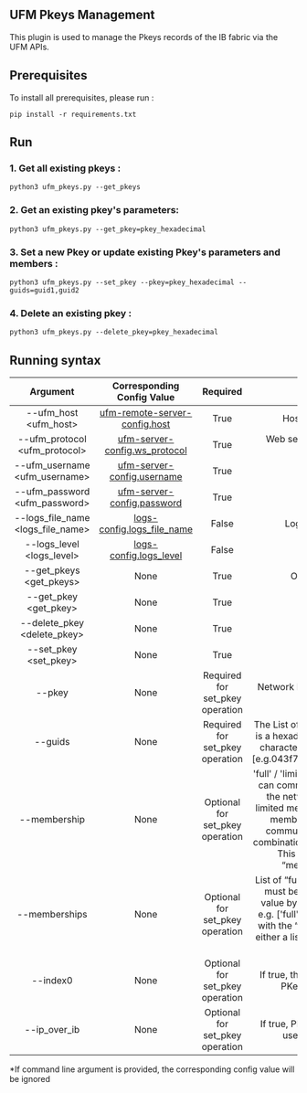 UFM Pkeys Management
--------------------------------------------------------


This plugin is used to manage the Pkeys records of the IB fabric via the UFM APIs.


Prerequisites
--------------------------------------------------------

To install all prerequisites, please run :

    pip install -r requirements.txt

Run
--------------------------------------------------------
### 1. Get all existing pkeys :

    python3 ufm_pkeys.py --get_pkeys

### 2. Get an existing pkey's parameters:

    python3 ufm_pkeys.py --get_pkey=pkey_hexadecimal

### 3. Set a new Pkey or update existing Pkey's parameters and members :

    python3 ufm_pkeys.py --set_pkey --pkey=pkey_hexadecimal --guids=guid1,guid2

### 4. Delete an existing pkey :

    python3 ufm_pkeys.py --delete_pkey=pkey_hexadecimal


 Running syntax
--------------------------------------------------------

| Argument | Corresponding Config Value | Required | Description |
| :---: | :---: |:---: |:---: |
| --ufm_host <ufm_host> | [ufm-remote-server-config.host](../conf/ufm-sdk.sample.cfg#L2) | True | Hostname or IP for The UFM Enterprise
| --ufm_protocol <ufm_protocol> | [ufm-server-config.ws_protocol](../conf/ufm-sdk.sample.cfg#L4) | True | Web services protocol used by UFM Enterprise (HTTP, HTTPS)
| --ufm_username <ufm_username> | [ufm-server-config.username](../conf/ufm-sdk.sample.cfg#L6) | True | Username of UFM user
| --ufm_password <ufm_password> | [ufm-server-config.password](../conf/ufm-sdk.sample.cfg#L7) | True | Password of UFM user
| --logs_file_name <logs_file_name> | [logs-config.logs_file_name](../conf/ufm-sdk.sample.cfg#L11) | False | Log file name [Default = 'console.log']
| --logs_level <logs_level> | [logs-config.logs_level](../conf/ufm-sdk.sample.cfg#L14) | False | Default is 'info'
| --get_pkeys <get_pkeys> | None | True | Option to get all existing pkeys data
| --get_pkey <get_pkey> | None | True | Option to get specific Pkey data
| --delete_pkey <delete_pkey> | None | True | Option to delete specific Pkey
| --set_pkey <set_pkey> | None | True | Option to set a Pkey network
| --pkey <pkey> | None | Required for set_pkey operation | Network Pkey [Hexadecimal string between '0x0'-'0x7fff' exclusive]
| --guids <guids> | None | Required for set_pkey operation | The List of port GUIDs(comma seprated), Each GUID is a hexadecimal string with a minimum length of 16 characters and maximum length of 20 characters,[e.g.043f720300dd1d3c,0c42a103007aca90,etc...] 
| --membership <membership> | None | Optional for set_pkey operation | 'full' / 'limited'. “full”- members with full membership can communicate with all hosts (members)" within the network/partition “limited” - members with limited membership cannot communicate with other members with limited membership. However, communication is allowed between every other combination of membership types. [Default = 'full'].* This parameter will be ignored in case the “memberships” parameter has been set
| --memberships <memberships> | None | Optional for set_pkey operation | List of “full” or “limited” comma-separated strings.It must be the same length as the GUIDs list. Each value by an index represents a GUID membership e.g. ['full', 'limited', etc...]. This parameter conflicts with the “membership” parameter. You must select either a list of memberships or just one membership for all GUIDs
| --index0 <index0> | None | Optional for set_pkey operation | If true, the API will store the PKey at index 0 of the PKey table of the GUID.[Default = False]
| --ip_over_ib <index0> | None | Optional for set_pkey operation | If true, PKey is a member in a multicast group that uses IP over InfiniBand.[Default = True]


*If command line argument is provided, the corresponding config value will be ignored

